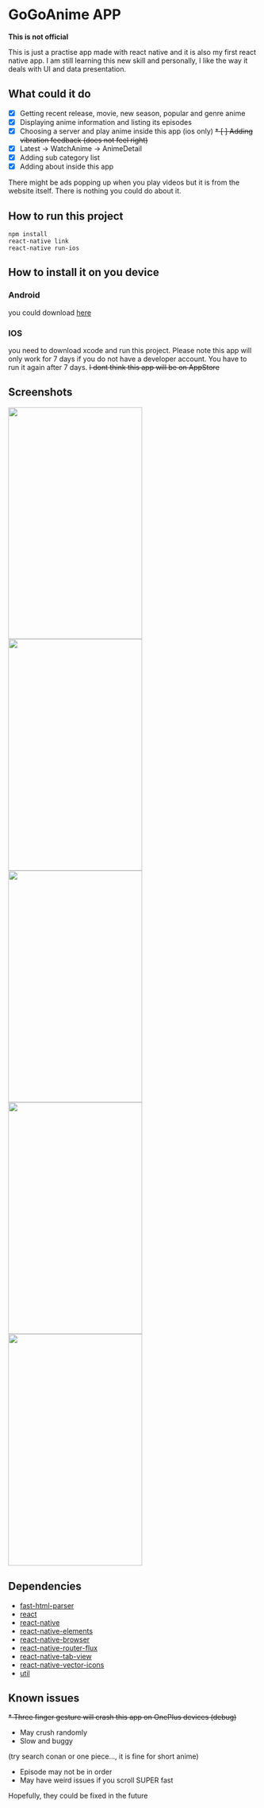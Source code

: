 # GoGoAnime APP
**This is not official**

This is just a practise app made with react native and it is also my first react native app. I am still learning this new skill and personally, I like the way it deals with UI and data presentation.

## What could it do
* [x] Getting recent release, movie, new season, popular and genre anime
* [x] Displaying anime information and listing its episodes
* [x] Choosing a server and play anime inside this app (ios only)
~~* [ ] Adding vibration feedback (does not feel right)~~
* [x] Latest -> WatchAnime -> AnimeDetail
* [x] Adding sub category list
* [x] Adding about inside this app

There might be ads popping up when you play videos but it is from the website itself. There is nothing you could do about it.

## How to run this project
~~~~
npm install
react-native link
react-native run-ios
~~~~

## How to install it on you device
### Android
you could download [here](https://github.com/HenryQuan/React-Native-GoGoAnime/releases)
### IOS
you need to download xcode and run this project. Please note this app will only work for 7 days if you do not have a developer account. You have to run it again after 7 days. ~~I dont think this app will be on AppStore~~

## Screenshots
<div>
  <img src="https://raw.githubusercontent.com/HenryQuan/React-Native-GoGoAnime/master/screenshots/New%20Release.jpg" width="270px" height="466px" />
  <img src="https://raw.githubusercontent.com/HenryQuan/React-Native-GoGoAnime/master/screenshots/Genre.jpg" width="270px" height="466px" />
  <img src="https://raw.githubusercontent.com/HenryQuan/React-Native-GoGoAnime/master/screenshots/Info.jpg" width="270px" height="466px" />
  <img src="https://raw.githubusercontent.com/HenryQuan/React-Native-GoGoAnime/master/screenshots/WatchAnime.jpg" width="270px" height="466px" />
  <img src="https://raw.githubusercontent.com/HenryQuan/React-Native-GoGoAnime/master/screenshots/Search.jpg" width="270px" height="466px" />
</div>

## Dependencies
* [fast-html-parser](https://github.com/ashi009/node-fast-html-parser)
* [react](https://github.com/facebook/react)
* [react-native](https://github.com/facebook/react-native)
* [react-native-elements](https://github.com/react-native-training/react-native-elements)
* [react-native-browser](https://github.com/PrestoDoctor/react-native-browser)
* [react-native-router-flux](https://github.com/aksonov/react-native-router-flux)
* [react-native-tab-view](https://github.com/react-native-community/react-native-tab-view)
* [react-native-vector-icons](https://github.com/oblador/react-native-vector-icons)
* [util](https://github.com/expo/react-native-util)

## Known issues
~~* Three finger gesture will crash this app on OnePlus devices (debug)~~
* May crush randomly
* Slow and buggy 


(try search conan or one piece..., it is fine for short anime)
* Episode may not be in order
* May have weird issues if you scroll SUPER fast

Hopefully, they could be fixed in the future
